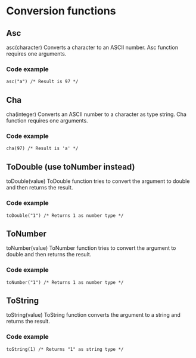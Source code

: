 # Conversion functions
## Asc
asc(character)
Converts a character to an ASCII number. Asc function requires one arguments.
### Code example
```
asc("a") /* Result is 97 */
```

## Cha
cha(integer)
Converts an ASCII number to a character as type string. Cha function requires one arguments.
### Code example
```
cha(97) /* Result is 'a' */
```

## ToDouble (use toNumber instead)
toDouble(value)
ToDouble function tries to convert the argument to double and then returns the result.
### Code example
```
toDouble("1") /* Returns 1 as number type */
```

## ToNumber
toNumber(value)
ToNumber function tries to convert the argument to double and then returns the result.
### Code example
```
toNumber("1") /* Returns 1 as number type */
```

## ToString
toString(value)
ToString function converts the argument to a string and returns the result.
### Code example
```
toString(1) /* Returns "1" as string type */
```
